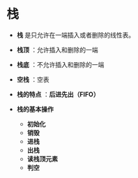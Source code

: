 # 栈

- **栈** 是只允许在一端插入或者删除的线性表。

- **栈顶** ：允许插入和删除的一端

- **栈底** ：不允许插入和删除的一端

- **空栈** ：空表

- **栈的特点** ：**后进先出（FIFO）**

- **栈的基本操作**
  - **初始化**
  - **销毁**
  - **进栈**
  - **出栈**
  - **读栈顶元素**
  - **判空**